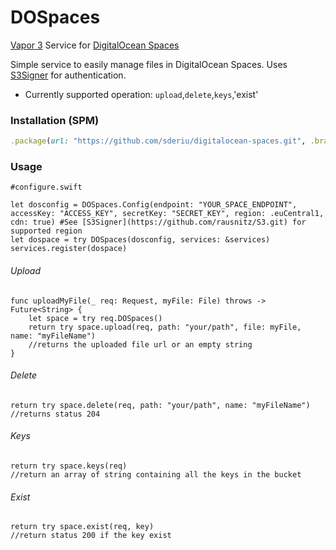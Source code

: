 # DOSpaces

[Vapor 3](https://vapor.codes/) Service for [DigitalOcean Spaces](https://developers.digitalocean.com/documentation/spaces/)

Simple service to easily manage files in DigitalOcean Spaces.
Uses [S3Signer](https://github.com/rausnitz/S3.git) for authentication.

* Currently supported operation: `upload`,`delete`,`keys`,'exist'

### Installation (SPM)
 ```ruby
.package(url: "https://github.com/sderiu/digitalocean-spaces.git", .branch("master"))
 ```

### Usage 
```
#configure.swift

let dosconfig = DOSpaces.Config(endpoint: "YOUR_SPACE_ENDPOINT", accessKey: "ACCESS_KEY", secretKey: "SECRET_KEY", region: .euCentral1, cdn: true) #See [S3Signer](https://github.com/rausnitz/S3.git) for supported region
let dospace = try DOSpaces(dosconfig, services: &services)
services.register(dospace)
```
###### Upload
```
func uploadMyFile(_ req: Request, myFile: File) throws -> Future<String> {
    let space = try req.DOSpaces()
    return try space.upload(req, path: "your/path", file: myFile, name: "myFileName")
    //returns the uploaded file url or an empty string
}
```
###### Delete
```
return try space.delete(req, path: "your/path", name: "myFileName")
//returns status 204 
```
###### Keys
```
return try space.keys(req)
//return an array of string containing all the keys in the bucket
```
###### Exist
```
return try space.exist(req, key)
//return status 200 if the key exist
```
